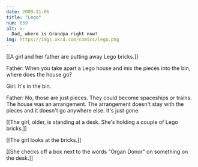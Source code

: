 ```yaml
---
date: 2009-11-06
title: "Lego"
num: 659
alt: >-
  Dad, where is Grandpa right now?
img: https://imgs.xkcd.com/comics/lego.png
---
```

[[A girl and her father are putting away Lego bricks.]]

Father: When you take apart a Lego house and mix the pieces into the bin, where does the house go?

Girl: It's in the bin.

Father: No, those are just pieces. They could become spaceships or trains. The house was an arrangement. The arrangement doesn't stay with the pieces and it doesn't go anywhere else. It's just gone.

[[The girl, older, is standing at a desk. She's holding a couple of Lego bricks.]]

[[The girl looks at the bricks.]]

[[She checks off a box next to the words "Organ Donor" on something on the desk.]]

